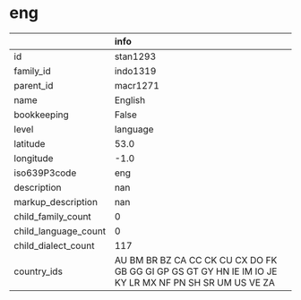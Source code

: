 # eng
|                      | info                                                                                                  |
|:---------------------|:------------------------------------------------------------------------------------------------------|
| id                   | stan1293                                                                                              |
| family_id            | indo1319                                                                                              |
| parent_id            | macr1271                                                                                              |
| name                 | English                                                                                               |
| bookkeeping          | False                                                                                                 |
| level                | language                                                                                              |
| latitude             | 53.0                                                                                                  |
| longitude            | -1.0                                                                                                  |
| iso639P3code         | eng                                                                                                   |
| description          | nan                                                                                                   |
| markup_description   | nan                                                                                                   |
| child_family_count   | 0                                                                                                     |
| child_language_count | 0                                                                                                     |
| child_dialect_count  | 117                                                                                                   |
| country_ids          | AU BM BR BZ CA CC CK CU CX DO FK GB GG GI GP GS GT GY HN IE IM IO JE KY LR MX NF PN SH SR UM US VE ZA |